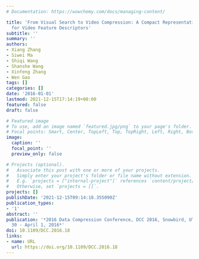 ```yaml
---
# Documentation: https://wowchemy.com/docs/managing-content/

title: 'From Visual Search to Video Compression: A Compact Representation Framework
  for Video Feature Descriptors'
subtitle: ''
summary: ''
authors:
- Xiang Zhang
- Siwei Ma
- Shiqi Wang
- Shanshe Wang
- Xinfeng Zhang
- Wen Gao
tags: []
categories: []
date: '2016-01-01'
lastmod: 2021-12-15T17:14:19+08:00
featured: false
draft: false

# Featured image
# To use, add an image named `featured.jpg/png` to your page's folder.
# Focal points: Smart, Center, TopLeft, Top, TopRight, Left, Right, BottomLeft, Bottom, BottomRight.
image:
  caption: ''
  focal_point: ''
  preview_only: false

# Projects (optional).
#   Associate this post with one or more of your projects.
#   Simply enter your project's folder or file name without extension.
#   E.g. `projects = ["internal-project"]` references `content/project/deep-learning/index.md`.
#   Otherwise, set `projects = []`.
projects: []
publishDate: '2021-12-15T09:14:18.355090Z'
publication_types:
- '1'
abstract: ''
publication: '*2016 Data Compression Conference, DCC 2016, Snowbird, UT, USA, March
  30 - April 1, 2016*'
doi: 10.1109/DCC.2016.18
links:
- name: URL
  url: https://doi.org/10.1109/DCC.2016.18
---
```

